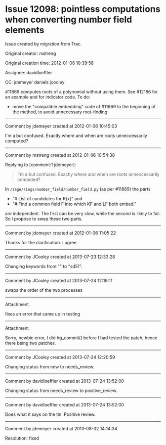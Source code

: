 # Issue 12098: pointless computations when converting number field elements

Issue created by migration from Trac.

Original creator: mstreng

Original creation time: 2012-01-06 10:39:58

Assignee: davidloeffler

CC:  jdemeyer daniels jcooley

#11869 computes roots of a polynomial without using them. See #12186 for an example and for indicator code. To do:

 * move the "compatible embedding" code of #11869 to the beginning of the method, to avoid unnecessary root-finding


---

Comment by jdemeyer created at 2012-01-06 10:45:03

I'm a but confused.  Exactly where and when are roots unneccessarily computed?


---

Comment by mstreng created at 2012-01-06 10:54:38

Replying to [comment:1 jdemeyer]:
> I'm a but confused.  Exactly where and when are roots unneccessarily computed?

In `/sage/rings/number_field/number_field.py` (as per #11869) the parts

 * "# List of candidates for K(x)" and
 * "# Find a common field F into which KF and LF both embed."

are independent. The first can be very slow, while the second is likely to fail. So I propose to swap these two parts.


---

Comment by jdemeyer created at 2012-01-06 11:05:22

Thanks for the clarification.  I agree.


---

Comment by JCooley created at 2013-07-23 12:33:28

Changing keywords from "" to "sd51".


---

Comment by JCooley created at 2013-07-24 12:19:11

swaps the order of the two processes


---

Attachment

fixes an error that came up in testing


---

Attachment

Sorry, newbie error, I did hg_commit() before I had tested the patch, hence there being two patches.


---

Comment by JCooley created at 2013-07-24 12:20:59

Changing status from new to needs_review.


---

Comment by davidloeffler created at 2013-07-24 13:52:00

Changing status from needs_review to positive_review.


---

Comment by davidloeffler created at 2013-07-24 13:52:00

Does what it says on the tin. Positive review.


---

Comment by jdemeyer created at 2013-08-02 14:14:34

Resolution: fixed
